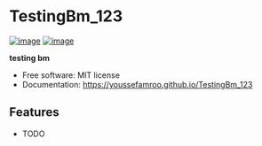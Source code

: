 # TestingBm_123


[![image](https://img.shields.io/pypi/v/TestingBm_123.svg)](https://pypi.python.org/pypi/TestingBm_123)
[![image](https://img.shields.io/conda/vn/conda-forge/TestingBm_123.svg)](https://anaconda.org/conda-forge/TestingBm_123)


**testing bm**


-   Free software: MIT license
-   Documentation: https://youssefamroo.github.io/TestingBm_123
    

## Features

-   TODO
